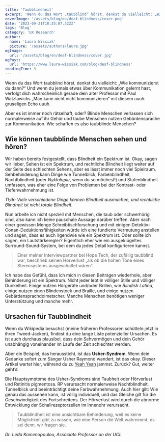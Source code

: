 ```yaml
---
title: 'Taubblindheit'
excerpt: 'Wenn du das Wort „taubblind“ hörst, denkst du vielleicht: „Wie kann man dann kommunizieren?“ Und wenn du jemals irgendetwas studiert hast, das mit Kommunikation zu tun hat, bin ich mir sicher, dass dein alter Professor dich gerade mit Paul Watzlawicks „Man kann nicht nicht kommunizieren“ mit diesem unheimlichen Echo verfolgt ...'
coverImage: '/assets/blog/en/deaf-blindness/cover.png'
date: '2023-09-21T10:35:07.322Z'
tags: 'Blog'
category: 'UX Research'
author:
  name: 'Laura Wissiak'
  picture: '/assets/authors/laura.jpg'
ogImage:
  url: '/assets/blog/en/deaf-blindness/cover.jpg'
ogPost:
  url: 'https://www.laura-wissiak.com/blog/deaf-blindness'
readingTime: 3
---
```


Wenn du das Wort taubblind hörst, denkst du vielleicht: „Wie kommunizierst du dann?“ Und wenn du jemals etwas über Kommunikation gelernt hast, verfolgt dich wahrscheinlich gerade dein alter Professor mit Paul Watzlawicks „Man kann nicht nicht kommunizieren“ mit diesem uuuh gruseligen Echo uuuh.

Aber es ist immer noch rätselhaft, oder? Blinde Menschen verlassen sich normalerweise auf ihr Gehör und taube Menschen nutzen Gebärdensprache zur Kommunikation. Wie schaffen es also taubblinde Menschen?

## Wie können taubblinde Menschen sehen und hören?

Wir haben bereits festgestellt, dass Blindheit ein Spektrum ist. Okay, sagen wir lieber, Sehen ist ein Spektrum, und rechtliche Blindheit liegt weiter auf der Seite des schlechten Sehens, aber es lässt immer noch viel Spielraum. Sehbehinderung kann Dinge wie Tunnelblick, Farbenblindheit, Nachtblindheit (oder _Nyktalopie_, wenn du so möchest!) und Stufenblindheit umfassen, was eher eine Folge von Problemen bei der Kontrast- oder Tiefenwahrnehmung ist.

_Tl;dr: Viele verschiedene Dinge können Blindheit ausmachen, und rechtliche Blindheit ist nicht totale Blindheit._

Nun arbeite ich nicht speziell mit Menschen, die taub oder schwerhörig sind, also kann ich keine pauschale Aussage darüber treffen. Aber nach einer gewissen Menge Schreibtischforschung und mit einigen Detektiv-Conan-Deduktionsfähigkeiten würde ich eine fundierte Vermutung anstellen und sagen, dass es auch irgendwie wie ein Spektrum ist. Oder sollte ich sagen, ein Lautstärkeregler? Eigentlich eher wie ein ausgeklügeltes Surround-Sound-System, bei dem du jedes Detail konfigurieren kannst.

> Einer meiner Interviewpartner bei Hope Tech, der zufällig taubblind war, beschrieb seinen Hörverlust „als ob die hohen Töne eines Stereosystems ausgeschaltet wären“.

Ich habe das Gefühl, dass ich mich in diesen Beiträgen wiederhole, aber Behinderung ist ein Spektrum. Nicht jeder lebt in völliger Stille und völliger Dunkelheit. Einige nutzen Hörgeräte und/oder Brillen, wie _Blindish Latina_, einige nutzen einen Blindenstock und Braille, und einige nutzen Gebärdensprachdolmetscher. Manche Menschen benötigen weniger Unterstützung und manche mehr.

## Ursachen für Taubblindheit

Wenn du Wikipedia besuchst (meine früheren Professoren schütteln jetzt in ihren Tweed-Jacken), findest du eine lange Liste potenzieller Ursachen. Es ist auch durchaus plausibel, dass dein Sehvermögen und dein Gehör unabhängig voneinander im Laufe der Zeit schlechter werden.

Aber ein Beispiel, das heraussticht, ist das **Usher-Syndrom**. Wenn dein Gedanke sofort zum Sänger Usher Raymond wandert, ist das okay. Dieser Artikel wartet hier, während du zu [Yeah Yeah](https://www.youtube.com/watch?v=ut71pbXxao0) jammst. Zurück? Gut, weiter geht’s!

Die Hauptsymptome des Usher-Syndroms sind Taubheit oder Hörverlust und Retinitis pigmentosa. RP verursacht normalerweise Nachtblindheit, Tunnelblick und beeinträchtigt deine Farbwahrnehmung. Auch hier gilt: Wie genau das aussehen kann, ist völlig individuell, und das Gleiche gilt für die Geschwindigkeit des Fortschreitens. Der Hörverlust wird durch die abnorme Entwicklung der Schallrezeptorzellen im Innenohr verursacht.

> Taubblindheit ist eine unsichtbare Behinderung, weil es keine Möglichkeit gibt zu wissen, wie eine Person die Welt wahrnimmt, es sei denn, wir fragen sie.

_Dr. Leda Kamenopoulou, Associate Professor an der UCL_
